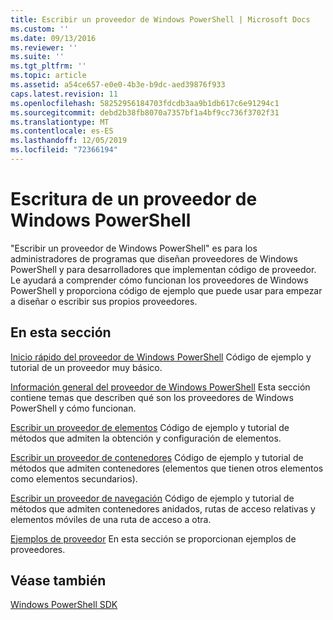 ```yaml
---
title: Escribir un proveedor de Windows PowerShell | Microsoft Docs
ms.custom: ''
ms.date: 09/13/2016
ms.reviewer: ''
ms.suite: ''
ms.tgt_pltfrm: ''
ms.topic: article
ms.assetid: a54ce657-e0e0-4b3e-b9dc-aed39876f933
caps.latest.revision: 11
ms.openlocfilehash: 58252956184703fdcdb3aa9b1db617c6e91294c1
ms.sourcegitcommit: debd2b38fb8070a7357bf1a4bf9cc736f3702f31
ms.translationtype: MT
ms.contentlocale: es-ES
ms.lasthandoff: 12/05/2019
ms.locfileid: "72366194"
---
```

# <a name="writing-a-windows-powershell-provider"></a>Escritura de un proveedor de Windows PowerShell

"Escribir un proveedor de Windows PowerShell" es para los administradores de programas que diseñan proveedores de Windows PowerShell y para desarrolladores que implementan código de proveedor. Le ayudará a comprender cómo funcionan los proveedores de Windows PowerShell y proporciona código de ejemplo que puede usar para empezar a diseñar o escribir sus propios proveedores.

## <a name="in-this-section"></a>En esta sección

[Inicio rápido del proveedor de Windows PowerShell](./windows-powershell-provider-quickstart.md) Código de ejemplo y tutorial de un proveedor muy básico.

[Información general del proveedor de Windows PowerShell](./windows-powershell-provider-overview.md) Esta sección contiene temas que describen qué son los proveedores de Windows PowerShell y cómo funcionan.

[Escribir un proveedor de elementos](./writing-an-item-provider.md) Código de ejemplo y tutorial de métodos que admiten la obtención y configuración de elementos.

[Escribir un proveedor de contenedores](./writing-a-container-provider.md) Código de ejemplo y tutorial de métodos que admiten contenedores (elementos que tienen otros elementos como elementos secundarios).

[Escribir un proveedor de navegación](./writing-a-navigation-provider.md) Código de ejemplo y tutorial de métodos que admiten contenedores anidados, rutas de acceso relativas y elementos móviles de una ruta de acceso a otra.

[Ejemplos de proveedor](./provider-samples.md) En esta sección se proporcionan ejemplos de proveedores.

## <a name="see-also"></a>Véase también

[Windows PowerShell SDK](../windows-powershell-reference.md)